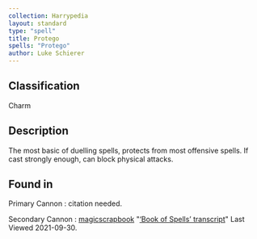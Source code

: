 ```yaml
---
collection: Harrypedia
layout: standard
type: "spell"
title: Protego
spells: "Protego"
author: Luke Schierer
---
```


## Classification

Charm

## Description

The most basic of duelling spells, protects from most offensive spells. If cast strongly enough, can block physical attacks.

## Found in

Primary Cannon
: citation needed.

Secondary Cannon
: [magicscrapbook](https://magicscrapbook.tumblr.com/)
"[‘Book of Spells’ transcript](https://magicscrapbook.tumblr.com/post/162085200042/book-of-spells-transcript)"
Last Viewed 2021-09-30.
